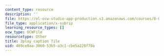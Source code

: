 ```yaml
---
content_type: resource
description: ''
file: https://ol-ocw-studio-app-production.s3.amazonaws.com/courses/8-01sc-classical-mechanics-fall-2016/469ce8aa306053b5a3c1cbe5a228f79a_oQqskrRWGco.vtt
file_type: application/x-subrip
learning_resource_types: []
ocw_type: OCWFile
resourcetype: Other
title: 3play caption file
uid: 469ce8aa-3060-53b5-a3c1-cbe5a228f79a
---
```


